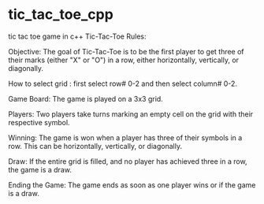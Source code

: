 # tic_tac_toe_cpp
tic tac toe game in c++ 
Tic-Tac-Toe Rules:

Objective: The goal of Tic-Tac-Toe is to be the first player to get three of their marks (either "X" or "O") in a row, either horizontally, vertically, or diagonally.

How to select grid : first select row# 0-2 and then select column# 0-2.

Game Board: The game is played on a 3x3 grid.

Players: Two players take turns marking an empty cell on the grid with their respective symbol.

Winning: The game is won when a player has three of their symbols in a row. This can be horizontally, vertically, or diagonally.

Draw: If the entire grid is filled, and no player has achieved three in a row, the game is a draw.

Ending the Game: The game ends as soon as one player wins or if the game is a draw.
